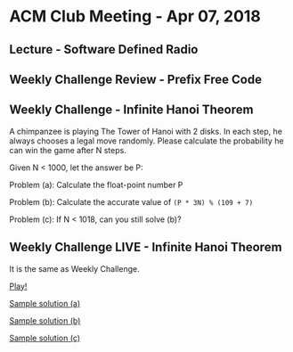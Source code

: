 ACM Club Meeting - Apr 07, 2018
===

Lecture - Software Defined Radio
---

Weekly Challenge Review - Prefix Free Code
---

Weekly Challenge - Infinite Hanoi Theorem
---

A chimpanzee is playing The Tower of Hanoi with 2 disks. In each step, he always chooses a legal move randomly. Please calculate the probability he can win the game after N steps.

Given N < 1000, let the answer be P:

Problem (a): Calculate the float-point number P

Problem (b): Calculate the accurate value of `(P * 3N) % (109 + 7)`

Problem (c): If N < 1018, can you still solve (b)?

Weekly Challenge LIVE - Infinite Hanoi Theorem
---

It is the same as Weekly Challenge.

[Play!](https://docs.google.com/forms/d/e/1FAIpQLSeJ1vUh5NO0mdcoStI5Ovu13CRdoU9mS1cAi_fv_O1DBB7aJQ/viewform)

[Sample solution (a)](Infinite-Hanoi-Theorem-Float.c)

[Sample solution (b)](Infinite-Hanoi-Theorem-Naive.c)

[Sample solution (c)](Infinite-Hanoi-Theorem.c)
